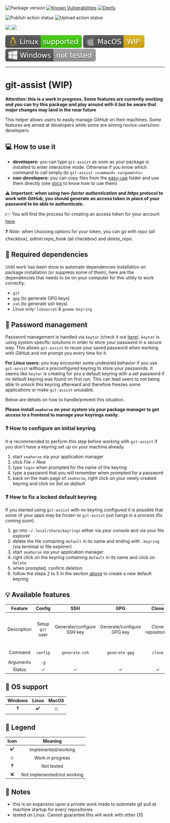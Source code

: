 ![Package version](https://img.shields.io/github/package-json/v/alexlemaire/git-assist?color=blue)
[![Known Vulnerabilities](https://snyk.io/test/github/alexlemaire/git-assist/badge.svg)](https://snyk.io/test/github/alexlemaire/git-assist)
[![Depfu](https://badges.depfu.com/badges/370e3d75a8141b8e5bf0ea1f2c891132/overview.svg)](https://depfu.com/github/alexlemaire/git-assist?project_id=11766)

![Publish action status](https://img.shields.io/github/workflow/status/alexlemaire/git-assist/publish?label=publish&logo=npm)
![Upload action status](https://img.shields.io/github/workflow/status/alexlemaire/git-assist/upload?label=upload&logo=Amazon%20AWS)

[![](https://img.shields.io/codeclimate/maintainability/alexlemaire/git-assist?label=maintainability&logo=Code%20Climate)](https://codeclimate.com/github/alexlemaire/git-assist)
[![](https://img.shields.io/codeclimate/tech-debt/alexlemaire/git-assist?label=technical%20debt&logo=Code%20Climate)](https://codeclimate.com/github/alexlemaire/git-assist)
<!-- [![](https://img.shields.io/codeclimate/coverage/alexlemaire/git-assist?label=test%20coverage&logo=Code%20Climate)](https://codeclimate.com/github/alexlemaire/git-assist) -->

![Linux support](static/linux-badge.svg)
![MacOS support](static/mac-badge.svg)
![Windows support](static/windows-badge.svg)

---

# git-assist (WIP)

**Attention: this is a work in progress. Some features are currently working and you can try this package and play around with it but be aware that major changes may land in the near future**

This helper allows users to easily manage _GitHub_ on their machines. Some features are aimed at developers while some are aiming novice users/non developers.

## :computer: How to use it

- **developers:** you can type `git-assist` as soon as your package is installed to enter interactive mode. Otherwise if you know which command to call simply do `git-assist <command> <arguments>`
- **non-developers:** you can copy files from the [easy-use](./easy-use) folder and use them directly (see [docs](./easy-use/README.md) to know how to use them)

:warning: **Important: when using _two-factor authentication_ and _https_ protocol to work with _GitHub_, you should generate an access token in place of your password to be able to authenticate.**

:point_right: You will find the process for creating an access token for your account [here](https://help.github.com/en/github/authenticating-to-github/creating-a-personal-access-token-for-the-command-line).

:question: _Note:_ when choosing options for your token, you can go with _repo_ (all checkbox), _admin:repo_hook_ (all checkbox) and _delete_repo_.

## :link: Required dependencies

Until work has been done to automate dependencies installation on package installation (or suppress some of them), here are the dependencies that needs to be on your computer for this utility to work correctly:
- `git`
- `gpg` (to generate GPG keys)
- `ssh` (to generate ssh keys)
- Linux only: `libsecret` & `gnome-keyring`

## :closed_lock_with_key: Password management

Password management is handled via `keytar` (check it out [here](https://www.npmjs.com/package/keytar)). `keytar` is using system specific solutions in order to store your password in a secure way. This allows `git-assist` to reuse your saved password when working with _GitHub_ and not prompt you every time for it.

**For _Linux_ users:** you may encounter some undesired behavior if you use `git-assist` without a preconfigured keyring to store your passwords. It seems like `keytar` is creating for you a default keyring with a set password if no default keyring was found on first run. This can lead users to not being able to unlock this keyring afterward and therefore freezes some applications or make `git-assist` unusable.

Below are details on how to handle/prevent this situation.

**Please install `seahorse` on your system via your package manager to get access to a frontend to manage your keyrings easily.**

### :question: How to configure an initial keyring

It is recommended to perform this step before working with `git-assist` if you don't have a keyring set up on your machine already.

1. start `seahorse` via your application manager
2. click _File_ > _New_
3. type `login` when prompted for the name of the keyring
4. type a password that you will remember when prompted for a password
5. back on the main page of `seahorse`, right click on your newly created keyring and click on _Set as default_

### :question: How to fix a locked default keyring

If you started using `git-assist` with no keyring configured it is possible that some of your apps may be frozen or `git-assist` just hangs in a process (fix coming soon).

1. go into `~/.local/share/keyrings` either via your console and via your file explorer
2. delete the file containing `default` in its name and ending with `.keyring` (via terminal or file explorer)
3. start `seahorse` via your application manager
4. right click on the keyring containing `default` in its name and click on `Delete`
5. when prompted, confirm deletion
6. follow the steps 2 to 5 in the section [above](#how-to-configure-an-initial-keyring) to create a new default keyring

## :bulb: Available features

|   Feature   |      Config      |             SSH            |             GPG            |        Clone       |                              Push                              |             Pull            |                                              Auto-pull                                              |             Help            |                     Version                     |
|:-----------:|:----------------:|:--------------------------:|:--------------------------:|:------------------:|:--------------------------------------------------------------:|:---------------------------:|:---------------------------------------------------------------------------------------------------:|:---------------------------:|:-----------------------------------------------:|
| Description | Setup `git` user | Generate/configure SSH key | Generate/configure GPG key | Clone repositories | Easy push (git add/commit/push all in one via interactive CLI) | Easy pull (interactive CLI) | Automatically pull for repositories (on machine startup/schedule/etc). Offers configuration options | Get help about `git-assist` | Print current installed version of `git-assist` |
|   Command   |     `config`     |       `generate-ssh`       |       `generate-gpg`       |       `clone`      |                             `push`                             |            `pull`           |                                             `auto-pull`                                             |           `--help`          |                   `--version`                   |
|  Arguments  |       `-g`       |                            |                            |                    |                                                                |                             |                                                                                                     |                             |                                                 |
|    Status   |         ✓        |              ✓             |              ✓             |          ✓         |                                ✓                               |              ✓              |                                                  ❌                                                  |              ✓              |                        ✓                        |

## :wrench: OS support

| Windows | Linux | MacOS |
|:-------:|:-----:|:-----:|
| ❓       | ✔️     | ⏲     |

## :bookmark: Legend

| Icon |           Meaning           |
|:----:|:---------------------------:|
|   ✔️  |     Implemented/working     |
|   ⏲  |       Work in progress      |
|   ❓  |          Not tested         |
|   ❌  | Not implemented/not working |

## :memo: Notes

- this is an expansion upon a private work made to automate git pull at machine startup for every repositories
- tested on Linux. Cannot guarantee this will work with other OS
